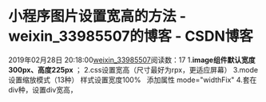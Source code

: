 # 小程序图片设置宽高的方法 - weixin_33985507的博客 - CSDN博客
2019年02月28日 20:18:00[weixin_33985507](https://me.csdn.net/weixin_33985507)阅读数：17
1.**image组件默认宽度300px、高度225px** ；
2.css设置宽高（尺寸最好为rpx，更适应屏幕）
3.mode 设置缩放模式（13种）
样式设置宽度100%   添加属性 mode="widthFix"
4.套在div种，设置div宽高，
